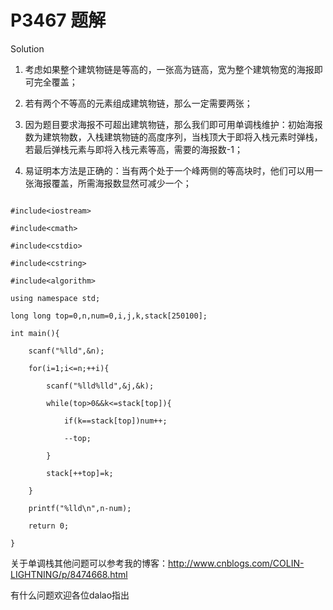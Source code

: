 # P3467 题解

 Solution

1. 考虑如果整个建筑物链是等高的，一张高为链高，宽为整个建筑物宽的海报即可完全覆盖；
2. 若有两个不等高的元素组成建筑物链，那么一定需要两张；
3. 因为题目要求海报不可超出建筑物链，那么我们即可用单调栈维护：初始海报数为建筑物数，入栈建筑物链的高度序列，当栈顶大于即将入栈元素时弹栈，若最后弹栈元素与即将入栈元素等高，需要的海报数-1；
4. 易证明本方法是正确的：当有两个处于一个峰两侧的等高块时，他们可以用一张海报覆盖，所需海报数显然可减少一个；

```
#include<iostream>
#include<cmath>
#include<cstdio>
#include<cstring>
#include<algorithm> 
using namespace std;
long long top=0,n,num=0,i,j,k,stack[250100];
int main(){
    scanf("%lld",&n);
    for(i=1;i<=n;++i){
        scanf("%lld%lld",&j,&k);
        while(top>0&&k<=stack[top]){
            if(k==stack[top])num++;
            --top;
        }
        stack[++top]=k;
    }
    printf("%lld\n",n-num);
    return 0;
}
```
关于单调栈其他问题可以参考我的博客：http://www.cnblogs.com/COLIN-LIGHTNING/p/8474668.html

有什么问题欢迎各位dalao指出